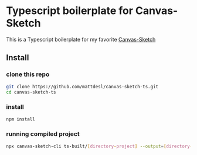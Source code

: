 # Typescript boilerplate for Canvas-Sketch

This is a Typescript boilerplate for my favorite [Canvas-Sketch](https://github.com/mattdesl/canvas-sketch)

## Install
### clone this repo
```bash
git clone https://github.com/mattdesl/canvas-sketch-ts.git
cd canvas-sketch-ts
```

### install
```bash
npm install
```
### running compiled project
```bash
npx canvas-sketch-cli ts-built/[directory-project] --output=[directory-output]
```


